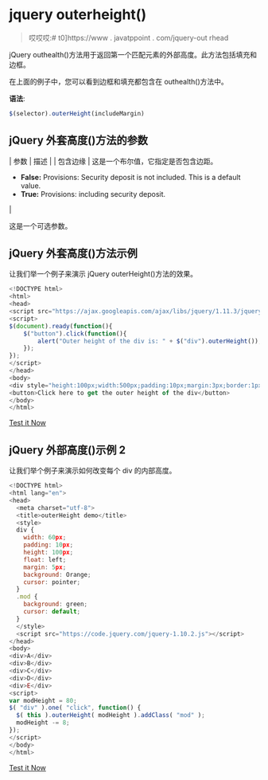 # jquery outerheight()

> 哎哎哎:# t0]https://www . javatppoint . com/jquery-out rhead

jQuery outhealth()方法用于返回第一个匹配元素的外部高度。此方法包括填充和边框。

在上面的例子中，您可以看到边框和填充都包含在 outhealth()方法中。

**语法**:

```js
$(selector).outerHeight(includeMargin)

```

## jQuery 外套高度()方法的参数

| 参数 | 描述 |
| 包含边缘 | 这是一个布尔值，它指定是否包含边距。

*   **False:** Provisions: Security deposit is not included. This is a default value.
*   **True:** Provisions: including security deposit.

 |

这是一个可选参数。

## jQuery 外套高度()方法示例

让我们举一个例子来演示 jQuery outerHeight()方法的效果。

```js
<!DOCTYPE html>
<html>
<head>
<script src="https://ajax.googleapis.com/ajax/libs/jquery/1.11.3/jquery.min.js"></script>
<script>
$(document).ready(function(){
    $("button").click(function(){
        alert("Outer height of the div is: " + $("div").outerHeight());
    });
});
</script>
</head>
<body>
<div style="height:100px;width:500px;padding:10px;margin:3px;border:1px solid blue;background-color:lightpink;"></div><br>
<button>Click here to get the outer height of the div</button>
</body>
</html>

```

[Test it Now](https://www.javatpoint.com/oprweb/test.jsp?filename=jqueryouterHeight1)

## jQuery 外部高度()示例 2

让我们举个例子来演示如何改变每个 div 的内部高度。

```js
<!DOCTYPE html>
<html lang="en">
<head>
  <meta charset="utf-8">
  <title>outerHeight demo</title>
  <style>
  div {
    width: 60px;
    padding: 10px;
    height: 100px;
    float: left;
    margin: 5px;
    background: Orange;
    cursor: pointer;
  }
  .mod {
    background: green;
    cursor: default;
  }
  </style>
  <script src="https://code.jquery.com/jquery-1.10.2.js"></script>
</head>
<body>
<div>A</div>
<div>B</div>
<div>C</div>
<div>D</div>
<div>E</div>
<script>
var modHeight = 80;
$( "div" ).one( "click", function() {
  $( this ).outerHeight( modHeight ).addClass( "mod" );
  modHeight -= 8;
});
</script>
</body>
</html>

```

[Test it Now](https://www.javatpoint.com/oprweb/test.jsp?filename=jqueryouterHeight2)
